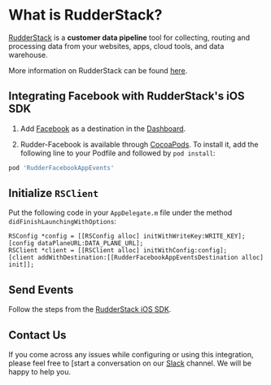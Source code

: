 # What is RudderStack?

[RudderStack](https://rudderstack.com/) is a **customer data pipeline** tool for collecting, routing and processing data from your websites, apps, cloud tools, and data warehouse.

More information on RudderStack can be found [here](https://github.com/rudderlabs/rudder-server).

## Integrating Facebook with RudderStack's iOS SDK

1. Add [Facebook](http://Facebook.google.com) as a destination in the [Dashboard](https://app.rudderstack.com/).

2. Rudder-Facebook is available through [CocoaPods](https://cocoapods.org). To install it, add the following line to your Podfile and followed by `pod install`:

```ruby
pod 'RudderFacebookAppEvents'
```

## Initialize ```RSClient```

Put the following code in your ```AppDelegate.m``` file under the method ```didFinishLaunchingWithOptions```:

```
RSConfig *config = [[RSConfig alloc] initWithWriteKey:WRITE_KEY];
[config dataPlaneURL:DATA_PLANE_URL];    
RSClient *client = [[RSClient alloc] initWithConfig:config];
[client addWithDestination:[[RudderFacebookAppEventsDestination alloc] init]];
```

## Send Events
Follow the steps from the [RudderStack iOS SDK](https://github.com/rudderlabs/rudder-sdk-cocoa).

## Contact Us

If you come across any issues while configuring or using this integration, please feel free to [start a conversation on our [Slack](https://resources.rudderstack.com/join-rudderstack-slack) channel. We will be happy to help you.
